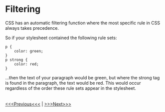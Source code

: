 
# Filtering

CSS has an automatic filtering function where the most specific rule in CSS always takes precedence. 

So if your stylesheet contained the following rule sets:

```
p {
	color: green;
}
p strong {
	color: red;
}
```
...then the text of your paragraph would be green, but where the strong tag is found in the paragraph, the text would be red. This would occur regardless of the order these rule sets appear in the stylesheet.
<br/>
<br/>
<br/>
[<<<Previous<<<](rules.md) | [>>>Next>>>](classes.md)